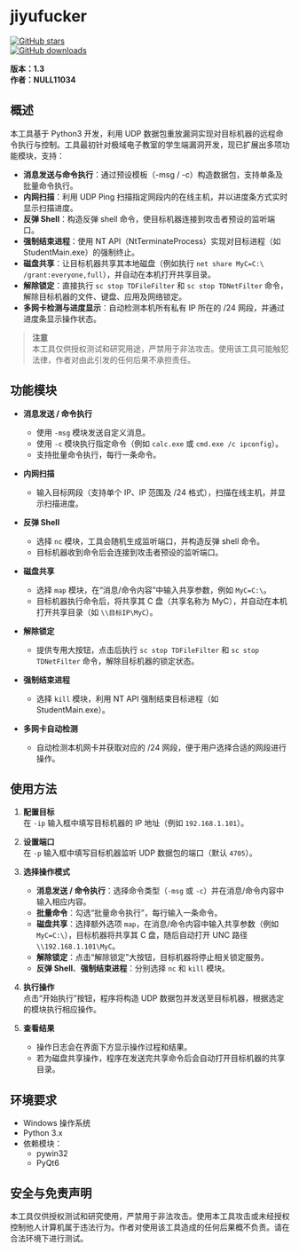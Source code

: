 # jiyufucker

[![GitHub stars](https://img.shields.io/github/stars/yourusername/yourrepo.svg?style=flat)](https://github.com/yourusername/yourrepo/stargazers)  
[![GitHub downloads](https://img.shields.io/github/downloads/yourusername/yourrepo/total.svg?style=flat)](https://github.com/yourusername/yourrepo/releases)

**版本：1.3**  
**作者：NULL11034**

## 概述

本工具基于 Python3 开发，利用 UDP 数据包重放漏洞实现对目标机器的远程命令执行与控制。工具最初针对极域电子教室的学生端漏洞开发，现已扩展出多项功能模块，支持：
- **消息发送与命令执行**：通过预设模板（-msg / -c）构造数据包，支持单条及批量命令执行。
- **内网扫描**：利用 UDP Ping 扫描指定网段内的在线主机，并以进度条方式实时显示扫描进度。
- **反弹 Shell**：构造反弹 shell 命令，使目标机器连接到攻击者预设的监听端口。
- **强制结束进程**：使用 NT API（NtTerminateProcess）实现对目标进程（如 StudentMain.exe）的强制终止。
- **磁盘共享**：让目标机器共享其本地磁盘（例如执行 `net share MyC=C:\ /grant:everyone,full`），并自动在本机打开共享目录。
- **解除锁定**：直接执行 `sc stop TDFileFilter` 和 `sc stop TDNetFilter` 命令，解除目标机器的文件、键盘、应用及网络锁定。
- **多网卡检测与进度显示**：自动检测本机所有私有 IP 所在的 /24 网段，并通过进度条显示操作状态。

> **注意**  
> 本工具仅供授权测试和研究用途，严禁用于非法攻击。使用该工具可能触犯法律，作者对由此引发的任何后果不承担责任。

## 功能模块

- **消息发送 / 命令执行**  
  - 使用 `-msg` 模块发送自定义消息。
  - 使用 `-c` 模块执行指定命令（例如 `calc.exe` 或 `cmd.exe /c ipconfig`）。
  - 支持批量命令执行，每行一条命令。

- **内网扫描**  
  - 输入目标网段（支持单个 IP、IP 范围及 /24 格式），扫描在线主机，并显示扫描进度。

- **反弹 Shell**  
  - 选择 `nc` 模块，工具会随机生成监听端口，并构造反弹 shell 命令。
  - 目标机器收到命令后会连接到攻击者预设的监听端口。

- **磁盘共享**  
  - 选择 `map` 模块，在“消息/命令内容”中输入共享参数，例如 `MyC=C:\`。
  - 目标机器执行命令后，将共享其 C 盘（共享名称为 MyC），并自动在本机打开共享目录（如 `\\目标IP\MyC`）。

- **解除锁定**  
  - 提供专用大按钮，点击后执行 `sc stop TDFileFilter` 和 `sc stop TDNetFilter` 命令，解除目标机器的锁定状态。

- **强制结束进程**  
  - 选择 `kill` 模块，利用 NT API 强制结束目标进程（如 StudentMain.exe）。

- **多网卡自动检测**  
  - 自动检测本机网卡并获取对应的 /24 网段，便于用户选择合适的网段进行操作。

## 使用方法

1. **配置目标**  
   在 `-ip` 输入框中填写目标机器的 IP 地址（例如 `192.168.1.101`）。

2. **设置端口**  
   在 `-p` 输入框中填写目标机器监听 UDP 数据包的端口（默认 `4705`）。

3. **选择操作模式**  
   - **消息发送 / 命令执行**：选择命令类型（`-msg` 或 `-c`）并在消息/命令内容中输入相应内容。
   - **批量命令**：勾选“批量命令执行”，每行输入一条命令。
   - **磁盘共享**：选择额外选项 `map`，在消息/命令内容中输入共享参数（例如 `MyC=C:\`），目标机器将共享其 C 盘，随后自动打开 UNC 路径 `\\192.168.1.101\MyC`。
   - **解除锁定**：点击“解除锁定”大按钮，目标机器将停止相关锁定服务。
   - **反弹 Shell**、**强制结束进程**：分别选择 `nc` 和 `kill` 模块。

4. **执行操作**  
   点击“开始执行”按钮，程序将构造 UDP 数据包并发送至目标机器，根据选定的模块执行相应操作。

5. **查看结果**  
   - 操作日志会在界面下方显示操作过程和结果。
   - 若为磁盘共享操作，程序在发送完共享命令后会自动打开目标机器的共享目录。

## 环境要求

- Windows 操作系统  
- Python 3.x  
- 依赖模块：  
  - pywin32  
  - PyQt6

## 安全与免责声明

本工具仅供授权测试和研究使用，严禁用于非法攻击。使用本工具攻击或未经授权控制他人计算机属于违法行为。作者对使用该工具造成的任何后果概不负责。请在合法环境下进行测试。
